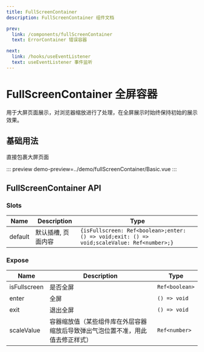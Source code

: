 ```yaml
---
title: FullScreenContainer
description: FullScreenContainer 组件文档

prev:
  link: /components/fullScreenContainer
  text: ErrorContainer 错误容器

next:
  link: /hooks/useEventListener
  text: useEventListener 事件监听
---
```


# FullScreenContainer 全屏容器

用于大屏页面展示，对浏览器缩放进行了处理，在全屏展示时始终保持初始的展示效果。

## 基础用法

直接包裹大屏页面

::: preview
demo-preview=../demo/fullScreenContainer/Basic.vue
:::

## FullScreenContainer API

### Slots

| Name    | Description        | Type                                                                                       |
| ------- | ------------------ | ------------------------------------------------------------------------------------------ |
| default | 默认插槽, 页面内容 | `{isFullscreen: Ref<boolean>;enter: () => void;exit: () => void;scaleValue: Ref<number>;}` |

### Expose

| Name         | Description                                                                    | Type           |
| ------------ | ------------------------------------------------------------------------------ | -------------- |
| isFullscreen | 是否全屏                                                                       | `Ref<boolean>` |
| enter        | 全屏                                                                           | `() => void`   |
| exit         | 退出全屏                                                                       | `() => void`   |
| scaleValue   | 容器缩放值（某些组件库在外层容器缩放后导致弹出气泡位置不准，用此值去修正样式） | `Ref<number>`  |
